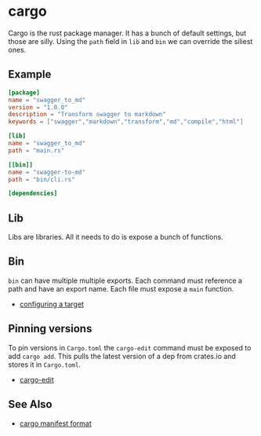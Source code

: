 # cargo
Cargo is the rust package manager. It has a bunch of default settings, but
those are silly. Using the `path` field in `lib` and `bin` we can override the
siliest ones.

## Example
```toml
[package]
name = "swagger_to_md"
version = "1.0.0"
description = "Transform swagger to markdown"
keywords = ["swagger","markdown","transform","md","compile","html"]

[lib]
name = "swagger_to_md"
path = "main.rs"

[[bin]]
name = "swagger-to-md"
path = "bin/cli.rs"

[dependencies]
```

## Lib
Libs are libraries. All it needs to do is expose a bunch of functions.

## Bin
`bin` can have multiple multiple exports. Each command must reference a path
and have an export name. Each file must expose a `main` function.
- [configuring a target](http://doc.crates.io/manifest.html#configuring-a-target)

## Pinning versions
To pin versions in `Cargo.toml` the `cargo-edit` command must be exposed to add
`cargo add`. This pulls the latest version of a dep from crates.io and stores
it in `Cargo.toml`.
- [cargo-edit](https://github.com/killercup/cargo-edit)

## See Also
- [cargo manifest format](http://doc.crates.io/manifest.html)
